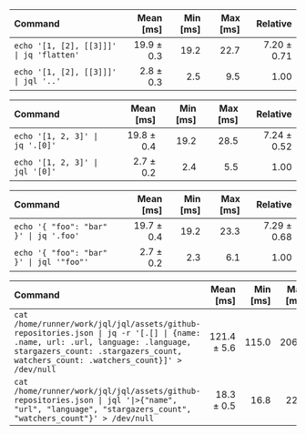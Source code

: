| Command | Mean [ms] | Min [ms] | Max [ms] | Relative |
|:---|---:|---:|---:|---:|
| `echo '[1, [2], [[3]]]' \| jq 'flatten'` | 19.9 ± 0.3 | 19.2 | 22.7 | 7.20 ± 0.71 |
| `echo '[1, [2], [[3]]]' \| jql '..'` | 2.8 ± 0.3 | 2.5 | 9.5 | 1.00 |

| Command | Mean [ms] | Min [ms] | Max [ms] | Relative |
|:---|---:|---:|---:|---:|
| `echo '[1, 2, 3]' \| jq '.[0]'` | 19.8 ± 0.4 | 19.2 | 28.5 | 7.24 ± 0.52 |
| `echo '[1, 2, 3]' \| jql '[0]'` | 2.7 ± 0.2 | 2.4 | 5.5 | 1.00 |

| Command | Mean [ms] | Min [ms] | Max [ms] | Relative |
|:---|---:|---:|---:|---:|
| `echo '{ "foo": "bar" }' \| jq '.foo'` | 19.7 ± 0.4 | 19.2 | 23.3 | 7.29 ± 0.68 |
| `echo '{ "foo": "bar" }' \| jql '"foo"'` | 2.7 ± 0.2 | 2.3 | 6.1 | 1.00 |

| Command | Mean [ms] | Min [ms] | Max [ms] | Relative |
|:---|---:|---:|---:|---:|
| `cat /home/runner/work/jql/jql/assets/github-repositories.json \| jq -r '[.[] \| {name: .name, url: .url, language: .language, stargazers_count: .stargazers_count, watchers_count: .watchers_count}]' > /dev/null` | 121.4 ± 5.6 | 115.0 | 206.7 | 6.63 ± 0.36 |
| `cat /home/runner/work/jql/jql/assets/github-repositories.json \| jql '\|>{"name", "url", "language", "stargazers_count", "watchers_count"}' > /dev/null` | 18.3 ± 0.5 | 16.8 | 22.2 | 1.00 |

